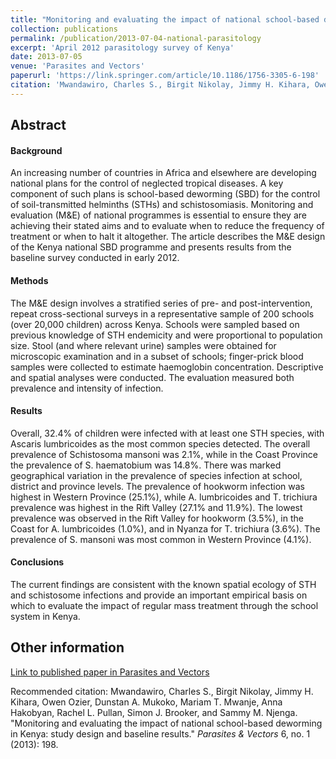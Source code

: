 ```yaml
---
title: "Monitoring and evaluating the impact of national school-based deworming in Kenya: study design and baseline results"
collection: publications
permalink: /publication/2013-07-04-national-parasitology
excerpt: 'April 2012 parasitology survey of Kenya'
date: 2013-07-05
venue: 'Parasites and Vectors'
paperurl: 'https://link.springer.com/article/10.1186/1756-3305-6-198'
citation: 'Mwandawiro, Charles S., Birgit Nikolay, Jimmy H. Kihara, Owen Ozier, Dunstan A. Mukoko, Mariam T. Mwanje, Anna Hakobyan, Rachel L. Pullan, Simon J. Brooker, and Sammy M. Njenga. &quot;Monitoring and evaluating the impact of national school-based deworming in Kenya: study design and baseline results.&quot; <i>Parasites &amp; Vectors</i> 6, no. 1 (2013): 198.'
---
```


## Abstract

#### Background
An increasing number of countries in Africa and elsewhere are developing national plans for the control of neglected tropical diseases. A key component of such plans is school-based deworming (SBD) for the control of soil-transmitted helminths (STHs) and schistosomiasis. Monitoring and evaluation (M&E) of national programmes is essential to ensure they are achieving their stated aims and to evaluate when to reduce the frequency of treatment or when to halt it altogether. The article describes the M&E design of the Kenya national SBD programme and presents results from the baseline survey conducted in early 2012.

#### Methods
The M&E design involves a stratified series of pre- and post-intervention, repeat cross-sectional surveys in a representative sample of 200 schools (over 20,000 children) across Kenya. Schools were sampled based on previous knowledge of STH endemicity and were proportional to population size. Stool (and where relevant urine) samples were obtained for microscopic examination and in a subset of schools; finger-prick blood samples were collected to estimate haemoglobin concentration. Descriptive and spatial analyses were conducted. The evaluation measured both prevalence and intensity of infection.

#### Results
Overall, 32.4% of children were infected with at least one STH species, with Ascaris lumbricoides as the most common species detected. The overall prevalence of Schistosoma mansoni was 2.1%, while in the Coast Province the prevalence of S. haematobium was 14.8%. There was marked geographical variation in the prevalence of species infection at school, district and province levels. The prevalence of hookworm infection was highest in Western Province (25.1%), while A. lumbricoides and T. trichiura prevalence was highest in the Rift Valley (27.1% and 11.9%). The lowest prevalence was observed in the Rift Valley for hookworm (3.5%), in the Coast for A. lumbricoides (1.0%), and in Nyanza for T. trichiura (3.6%). The prevalence of S. mansoni was most common in Western Province (4.1%).

#### Conclusions
The current findings are consistent with the known spatial ecology of STH and schistosome infections and provide an important empirical basis on which to evaluate the impact of regular mass treatment through the school system in Kenya.

## Other information

[Link to published paper in Parasites and Vectors](https://link.springer.com/article/10.1186/1756-3305-6-198)

Recommended citation: Mwandawiro, Charles S., Birgit Nikolay, Jimmy H. Kihara, Owen Ozier, Dunstan A. Mukoko, Mariam T. Mwanje, Anna Hakobyan, Rachel L. Pullan, Simon J. Brooker, and Sammy M. Njenga. &quot;Monitoring and evaluating the impact of national school-based deworming in Kenya: study design and baseline results.&quot; <i>Parasites &amp; Vectors</i> 6, no. 1 (2013): 198.
